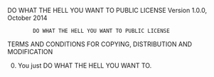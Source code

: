 DO WHAT THE HELL YOU WANT TO PUBLIC LICENSE
                    Version 1.0.0, October 2014

            DO WHAT THE HELL YOU WANT TO PUBLIC LICENSE
   TERMS AND CONDITIONS FOR COPYING, DISTRIBUTION AND MODIFICATION

  0. You just DO WHAT THE HELL YOU WANT TO.